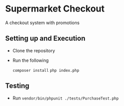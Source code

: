 # Supermarket Checkout 

A checkout system with promotions

## Setting up and Execution

- Clone the repository
- Run the following

    `composer install`
    `php index.php`

## Testing

- Run 
    `vendor/bin/phpunit ./tests/PurchaseTest.php`
